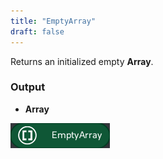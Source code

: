 ```yaml
---
title: "EmptyArray"
draft: false
---
```

Returns an initialized empty **Array**.
### Output
-   **Array**

![EmptyArray](https://raw.githubusercontent.com/battlefield-portal-community/Image-CDN/main/portal_blocks/EmptyArray.png)